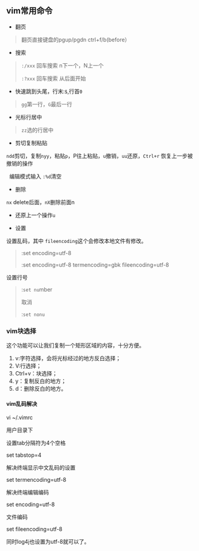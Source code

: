 ## vim常用命令

- 翻页

> 翻页直接键盘的pgup/pgdn  ctrl+f/b(before）

- 搜索

> `:/xxx` 回车搜索  n下一个，N上一个
>
> `:?xxx` 回车搜索 从后面开始

- 快速跳到头尾，行末:`$`,行首`0`

> `gg`第一行，`G`最后一行

- 光标行居中

> `zz`选的行居中

- 剪切复制粘贴

`ndd`剪切，复制`nyy`，粘贴`p`，P往上粘贴，`u`撤销，`uu`还原，`Ctrl+r` 恢复上一步被撤销的操作

  编辑模式输入 `:%d`清空

- 删除

`nx` delete后面，`nX`删除前面n

- 还原上一个操作`u`

- 设置

设置乱码，其中 `fileencoding`这个会修改本地文件有修改。

> :set encoding=utf-8
>
> :set encoding=utf-8 termencoding=gbk fileencoding=utf-8 

设置行号

> :`set nu`mber
>
> 取消
>
> :`set nonu`

### vim块选择

这个功能可以让我们复制一个矩形区域的内容，十分方便。

1. v:字符选择，会将光标经过的地方反白选择；
2. V:行选择；
3. Ctrl+v：块选择；
4. y：复制反白的地方；
5. d：删除反白的地方。

#### vim乱码解决

 vi ~/.vimrc 

用户目录下

设置tab分隔符为4个空格

set tabstop=4

解决终端显示中文乱码的设置

set termencoding=utf-8

解决终端编辑编码

set encoding=utf-8

文件编码

set fileencoding=utf-8

同时log4j也设置为utf-8就可以了。